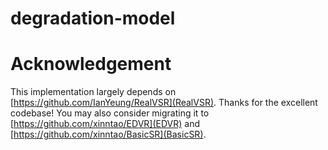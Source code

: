 # degradation-model


# Acknowledgement
This implementation largely depends on [https://github.com/IanYeung/RealVSR](RealVSR). Thanks for the excellent codebase! You may also consider migrating it to [https://github.com/xinntao/EDVR](EDVR) and [https://github.com/xinntao/BasicSR](BasicSR).
